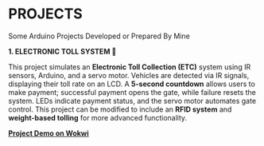 # PROJECTS
Some Arduino Projects Developed or Prepared By Mine

**1. ELECTRONIC TOLL SYSTEM 🚦**

This project simulates an **Electronic Toll Collection (ETC)** system using IR sensors, Arduino, and a servo motor. Vehicles are detected via IR signals, displaying their toll rate on an LCD. A **5-second countdown** allows users to make payment; successful payment opens the gate, while failure resets the system. LEDs indicate payment status, and the servo motor automates gate control. This project can be modified to include an **RFID system** and **weight-based tolling** for more advanced functionality.  

[**Project Demo on Wokwi**](https://wokwi.com/projects/412094591333317633)
